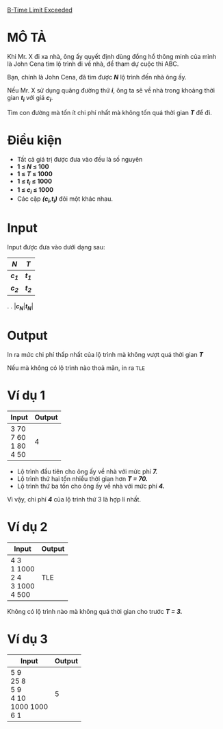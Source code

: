 [B-Time Limit Exceeded](https://atcoder.jp/contests/ABC112/tasks/abc112_b)
# MÔ TẢ
Khi Mr. X đi xa nhà, ông ấy quyết định dùng đồng hồ thông minh của mình là John Cena tìm lộ trình đi về nhà, để tham dự cuộc thi ABC.

Bạn, chính là John Cena, đã tìm được ***N*** lộ trình đến nhà ông ấy.

Nếu Mr. X sử dụng quãng đường thứ ***i***, ông ta sẽ về nhà trong khoảng thời gian ***t<sub><i>i</i></sub>*** với giá ***c<sub><i>i</i></sub>***.

Tìm con đường mà tốn ít chi phí nhất mà không tốn quá thời gian ***T*** để đi.

# Điều kiện
* Tất cả giá trị được đưa vào đều là số nguyên
* **1 ≤ *N* ≤ 100**
* **1 ≤ *T* ≤ 1000**
* **1 ≤ *t<sub><i>i</i></sub>* ≤ 1000**
* **1 ≤ *c<sub><i>i</i></sub>* ≤ 1000**
* Các cặp ***(c<sub><i>i</i></sub>,t<sub><i>i</i></sub>)*** đôi một khác nhau.

# Input
Input được đưa vào dưới dạng sau:

|***N***|***T***|
|-|-|
|***c<sub><i>1</i></sub>***|***t<sub><i>1</i></sub>***|
|***c<sub><i>2</i></sub>***|***t<sub><i>2</i></sub>***|
.
.
|***c<sub><i>N</i></sub>***|***t<sub><i>N</i></sub>***|

# Output
In ra mức chi phí thấp nhất của lộ trình mà không vượt quá thời gian ***T***

Nếu mà không có lộ trình nào thoả mãn, in ra `TLE`

# Ví dụ 1
|Input|Output|
|-|-|
|3 70<br/>7 60<br/>1 80<br/>4 50|4|

* Lộ trình đầu tiên cho ông ấy về nhà với mức phí ***7.***
* Lộ trình thứ hai tốn nhiều thời gian hơn ***T = 70.***
* Lộ trình thứ ba tốn cho ông ấy về nhà với mức phí ***4.***

Vì vậy, chi phí ***4*** của lộ trình thứ 3 là hợp lí nhất.

# Ví dụ 2
|Input|Output|
|-|-|
|4 3<br/>1 1000<br/>2 4<br/>3 1000<br/>4 500|TLE|

Không có lộ trình nào mà không quá thời gian cho trước ***T = 3.***

# Ví dụ 3
|Input|Output|
|-|-|
|5 9<br/>25 8<br/>5 9<br/>4 10<br/>1000 1000<br/>6 1|5|


